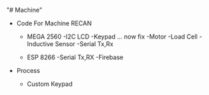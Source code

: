"# Machine" 
	
 - Code For Machine RECAN
	
	- MEGA 2560
		-I2C LCD
		-Keypad   ... now fix
		-Motor
		-Load Cell
		-Inductive Sensor
		-Serial Tx,Rx
		
	- ESP 8266
		-Serial Tx,RX
		-Firebase



 - Process
 	- Custom Keypad 
 